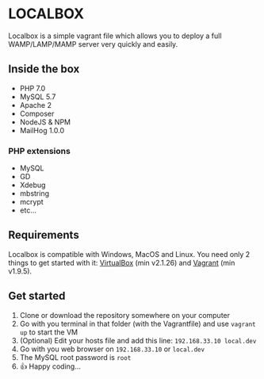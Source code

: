 LOCALBOX
==========
Localbox is a simple vagrant file which allows you to deploy a full WAMP/LAMP/MAMP server very quickly and easily.

## Inside the box
* PHP 7.0
* MySQL 5.7
* Apache 2
* Composer
* NodeJS & NPM
* MailHog 1.0.0

### PHP extensions
* MySQL
* GD
* Xdebug
* mbstring
* mcrypt
* etc...

## Requirements
Localbox is compatible with Windows, MacOS and Linux. You need only 2 things to get started with it: [VirtualBox](https://www.virtualbox.org/) (min v2.1.26) and [Vagrant](https://www.vagrantup.com/) (min v1.9.5).

## Get started
1. Clone or download the repository somewhere on your computer
2. Go with you terminal in that folder (with the Vagrantfile) and use `vagrant up` to start the VM
3. (Optional) Edit your hosts file and add this line: `192.168.33.10 local.dev`
4. Go with you web browser on `192.168.33.10` or `local.dev`
5. The MySQL root password is `root`
6. :thumbsup: Happy coding...